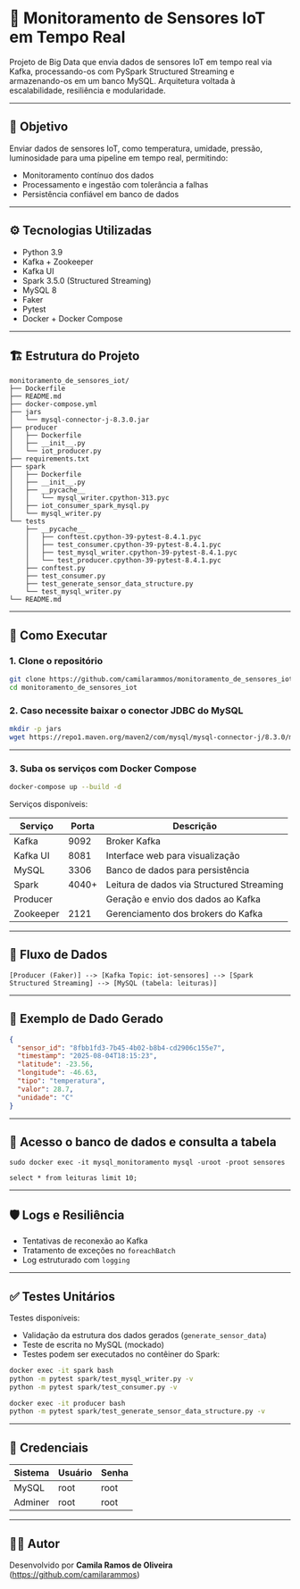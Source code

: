 # 📡 Monitoramento de Sensores IoT em Tempo Real

Projeto de Big Data que envia dados de sensores IoT em tempo real via Kafka, processando-os com PySpark Structured Streaming e armazenando-os em um banco MySQL. Arquitetura voltada à escalabilidade, resiliência e modularidade.

---

## 🧠 Objetivo

Enviar dados de sensores IoT, como temperatura, umidade, pressão, luminosidade para uma pipeline em tempo real, permitindo:

- Monitoramento contínuo dos dados
- Processamento e ingestão com tolerância a falhas
- Persistência confiável em banco de dados

---

## ⚙️ Tecnologias Utilizadas

- Python 3.9
- Kafka + Zookeeper
- Kafka UI
- Spark 3.5.0 (Structured Streaming)
- MySQL 8
- Faker
- Pytest
- Docker + Docker Compose

---

## 🏗️ Estrutura do Projeto

```
monitoramento_de_sensores_iot/
├── Dockerfile
├── README.md
├── docker-compose.yml
├── jars
│   └── mysql-connector-j-8.3.0.jar
├── producer
│   ├── Dockerfile
│   ├── __init__.py
│   └── iot_producer.py
├── requirements.txt
├── spark
│   ├── Dockerfile
│   ├── __init__.py
│   ├── __pycache__
│   │   └── mysql_writer.cpython-313.pyc
│   ├── iot_consumer_spark_mysql.py
│   └── mysql_writer.py
└── tests
    ├── __pycache__
    │   ├── conftest.cpython-39-pytest-8.4.1.pyc
    │   ├── test_consumer.cpython-39-pytest-8.4.1.pyc
    │   ├── test_mysql_writer.cpython-39-pytest-8.4.1.pyc
    │   └── test_producer.cpython-39-pytest-8.4.1.pyc
    ├── conftest.py
    ├── test_consumer.py
    ├── test_generate_sensor_data_structure.py
    └── test_mysql_writer.py
└── README.md
```

---

## 🚀 Como Executar

### 1. Clone o repositório

```bash
git clone https://github.com/camilarammos/monitoramento_de_sensores_iot.git
cd monitoramento_de_sensores_iot
```

### 2. Caso necessite baixar o conector JDBC do MySQL

```bash
mkdir -p jars
wget https://repo1.maven.org/maven2/com/mysql/mysql-connector-j/8.3.0/mysql-connector-j-8.3.0.jar -P jars/
```

---

### 3. Suba os serviços com Docker Compose

```bash
docker-compose up --build -d
```

Serviços disponíveis:

| Serviço     | Porta | Descrição                            |
|-------------|-------|--------------------------------------|
| Kafka       | 9092  | Broker Kafka                         |
| Kafka UI    | 8081  | Interface web para visualização      |
| MySQL       | 3306  | Banco de dados para persistência     |
| Spark       | 4040+ | Leitura de dados via Structured Streaming |
| Producer    |       | Geração e envio dos dados ao Kafka   |
| Zookeeper   | 2121  | Gerenciamento dos brokers do Kafka   |							 |

---

## 🔄 Fluxo de Dados

```text
[Producer (Faker)] --> [Kafka Topic: iot-sensores] --> [Spark Structured Streaming] --> [MySQL (tabela: leituras)]
```

---

## 📜 Exemplo de Dado Gerado

```json
{
  "sensor_id": "8fbb1fd3-7b45-4b02-b8b4-cd2906c155e7",
  "timestamp": "2025-08-04T18:15:23",
  "latitude": -23.56,
  "longitude": -46.63,
  "tipo": "temperatura",
  "valor": 28.7,
  "unidade": "C"
}
```
---

## 📜 Acesso o banco de dados e consulta a tabela

```
sudo docker exec -it mysql_monitoramento mysql -uroot -proot sensores
```

```
select * from leituras limit 10;
```
---

## 🛡️ Logs e Resiliência

- Tentativas de reconexão ao Kafka
- Tratamento de exceções no `foreachBatch`
- Log estruturado com `logging`

---

## ✅ Testes Unitários

Testes disponíveis:

- Validação da estrutura dos dados gerados (`generate_sensor_data`)
- Teste de escrita no MySQL (mockado)
- Testes podem ser executados no contêiner do Spark:

```bash
docker exec -it spark bash
python -m pytest spark/test_mysql_writer.py -v
python -m pytest spark/test_consumer.py -v
```

```bash
docker exec -it producer bash
python -m pytest spark/test_generate_sensor_data_structure.py -v
```

---

## 🔐 Credenciais

| Sistema | Usuário | Senha     |
|---------|--------|-----------|
| MySQL   | root   | root      |
| Adminer | root   | root      |

---

## 🧑‍💻 Autor

Desenvolvido por **Camila Ramos de Oliveira** (https://github.com/camilarammos)

